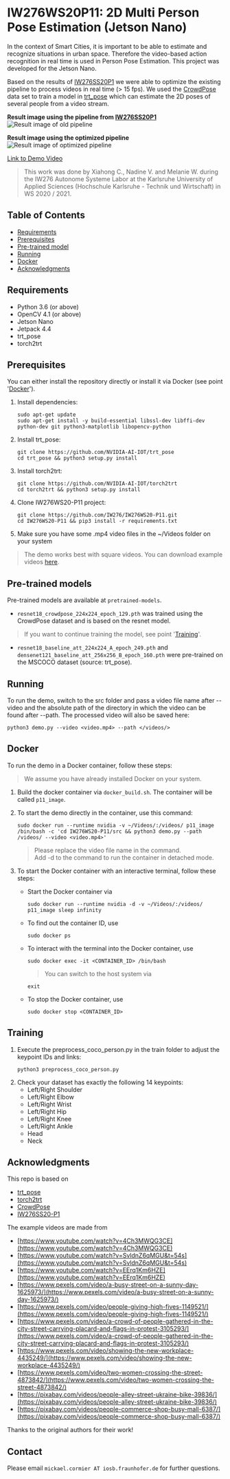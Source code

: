 # IW276WS20P11: 2D Multi Person Pose Estimation (Jetson Nano)

In the context of Smart Cities, it is important to be able to estimate and recognize situations in urban space.
Therefore the video-based action recognition in real time is used in Person Pose Estimation. This project was developed for the Jetson Nano.

Based on the results of [IW276SS20P1](https://github.com/IW276/IW276SS20-P1) we were able to optimize the existing pipeline to process videos in real time (> 15 fps). We used the [CrowdPose](https://github.com/Jeff-sjtu/CrowdPose) data set to train a model in [trt_pose](https://github.com/NVIDIA-AI-IOT/trt_pose) which can estimate the 2D poses of several people from a video stream.

**Result image using the pipeline from [IW276SS20P1](https://github.com/IW276/IW276SS20-P1)** <br />
![Result image of old pipeline](/result-images/dance_demo_old.jpg)<br />

**Result image using the optimized pipeline**<br />
![Result image of optimized pipeline](/result-images/dance_demo_optimized.jpg)<br />
  

[Link to Demo Video]()


> This work was done by Xiahong C., Nadine V. and Melanie W. during the IW276 Autonome Systeme Labor at the Karlsruhe University of Applied Sciences (Hochschule Karlsruhe - Technik und Wirtschaft) in WS 2020 / 2021. 

## Table of Contents

* [Requirements](#requirements)
* [Prerequisites](#prerequisites)
* [Pre-trained model](#pre-trained-model)
* [Running](#running)
* [Docker](#Docker)
* [Acknowledgments](#acknowledgments)

## Requirements
* Python 3.6 (or above)
* OpenCV 4.1 (or above)
* Jetson Nano
* Jetpack 4.4
* trt_pose
* torch2trt

## Prerequisites
You can either install the repository directly or install it via Docker (see point '[Docker](#Docker)').

1. Install dependencies:
    ```
    sudo apt-get update
    sudo apt-get install -y build-essential libssl-dev libffi-dev python-dev git python3-matplotlib libopencv-python
    ```
2. Install trt_pose:
    ```
    git clone https://github.com/NVIDIA-AI-IOT/trt_pose
    cd trt_pose && python3 setup.py install
    ```
3. Install torch2trt:
    ```
    git clone https://github.com/NVIDIA-AI-IOT/torch2trt
    cd torch2trt && python3 setup.py install
    ```
4. Clone IW276WS20-P11 project:
    ```
    git clone https://github.com/IW276/IW276WS20-P11.git
    cd IW276WS20-P11 && pip3 install -r requirements.txt
    ``` 
5. Make sure you have some .mp4 video files in the ~/Videos folder on your system
  > The demo works best with square videos.
  > You can download example videos [here](https://drive.google.com/drive/folders/1V--ryc-o-DVLaBRe7ET7AeKvQKV8SVm8).     

    
## Pre-trained models

Pre-trained models are available at ```pretrained-models```.
* ``resnet18_crowdpose_224x224_epoch_129.pth`` was trained using the CrowdPose dataset and is based on the resnet model.
> If you want to continue training the model, see point '[Training](#Training)'.
* ``resnet18_baseline_att_224x224_A_epoch_249.pth`` and ``densenet121_baseline_att_256x256_B_epoch_160.pth`` were pre-trained on the MSCOCO dataset (source: trt_pose).

## Running

To run the demo, switch to the src folder and pass a video file name after --video and the absolute path of the directory in which the video can be found after --path. The processed video will also be saved here:
```
python3 demo.py --video <video.mp4> --path </videos/>
```
## Docker

To run the demo in a Docker container, follow these steps:
> We assume you have already installed Docker on your system.

1. Build the docker container via ```docker_build.sh```. The container will be called ```p11_image```.
2. To start the demo directly in the container, use this command:
    ```
    sudo docker run --runtime nvidia -v ~/Videos/:/videos/ p11_image /bin/bash -c 'cd IW276WS20-P11/src && python3 demo.py --path /videos/ --video <video.mp4>'
    ```
   > Please replace the video file name in the command.                                                                                                                                                                                                                                            
   > Add -d to the command to run the container in detached mode.                                                                                                                                                                                                                                                  
                                                                                                                                                                                                                                                     
3. To start the Docker container with an interactive terminal, follow these steps:
    * Start the Docker container via
        ```
        sudo docker run --runtime nvidia -d -v ~/Videos/:/videos/ p11_image sleep infinity
        ```
   * To find out the container ID, use
        ```
        sudo docker ps 
        ```
   * To interact with the terminal into the Docker container, use
        ```
        sudo docker exec -it <CONTAINER_ID> /bin/bash 
        ```
     > You can switch to the host system via 
        ```
        exit
        ```                                                                                                                                                                                                                                                                                          
   * To stop the Docker container, use
        ```
        sudo docker stop <CONTAINER_ID>
        ```

## Training

1. Execute the preprocess_coco_person.py in the train folder to adjust the keypoint IDs and links:
    ```
    python3 preprocess_coco_person.py
    ```
2. Check your dataset has exactly the following 14 keypoints:
    * Left/Right Shoulder 
    * Left/Right Elbow
    * Left/Right Wrist
    * Left/Right Hip
    * Left/Right Knee
    * Left/Right Ankle
    * Head
    * Neck

## Acknowledgments

This repo is based on
* [trt_pose](https://github.com/NVIDIA-AI-IOT/trt_pose)
* [torch2trt](https://github.com/NVIDIA-AI-IOT/torch2trt)
* [CrowdPose](https://github.com/Jeff-sjtu/CrowdPose)
* [IW276SS20-P1](https://github.com/IW276/IW276SS20-P1)

The example videos are made from
* [https://www.youtube.com/watch?v=4Ch3MWQG3CE](https://www.youtube.com/watch?v=4Ch3MWQG3CE)
* [https://www.youtube.com/watch?v=SvldnZ6qMGU&t=54s](https://www.youtube.com/watch?v=SvldnZ6qMGU&t=54s)
* [https://www.youtube.com/watch?v=EErq1Km6HZE](https://www.youtube.com/watch?v=EErq1Km6HZE)
* [https://www.pexels.com/video/a-busy-street-on-a-sunny-day-1625973/](https://www.pexels.com/video/a-busy-street-on-a-sunny-day-1625973/)
* [https://www.pexels.com/video/people-giving-high-fives-1149521/](https://www.pexels.com/video/people-giving-high-fives-1149521/)
* [https://www.pexels.com/video/a-crowd-of-people-gathered-in-the-city-street-carrying-placard-and-flags-in-protest-3105293/](https://www.pexels.com/video/a-crowd-of-people-gathered-in-the-city-street-carrying-placard-and-flags-in-protest-3105293/)
* [https://www.pexels.com/video/showing-the-new-workplace-4435249/](https://www.pexels.com/video/showing-the-new-workplace-4435249/)
* [https://www.pexels.com/video/two-women-crossing-the-street-4873842/](https://www.pexels.com/video/two-women-crossing-the-street-4873842/)
* [https://pixabay.com/videos/people-alley-street-ukraine-bike-39836/](https://pixabay.com/videos/people-alley-street-ukraine-bike-39836/)
* [https://pixabay.com/videos/people-commerce-shop-busy-mall-6387/](https://pixabay.com/videos/people-commerce-shop-busy-mall-6387/)


Thanks to the original authors for their work!

## Contact
Please email `mickael.cormier AT iosb.fraunhofer.de` for further questions.
